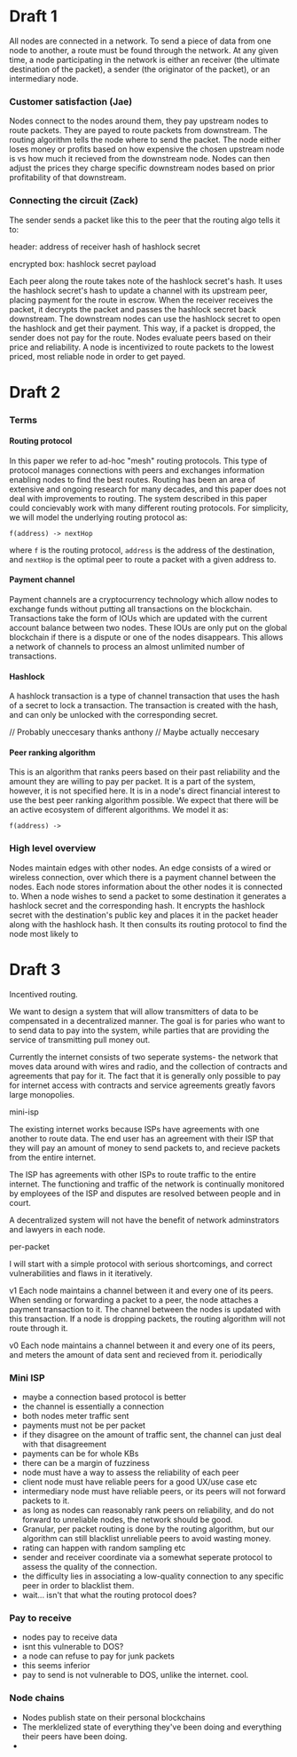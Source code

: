 # Draft 1

All nodes are connected in a network. To send a piece of data from one node to another, a route must be found through the network. At any given time, a node participating in the network is either an receiver (the ultimate destination of the packet), a sender (the originator of the packet), or an intermediary node.


### Customer satisfaction (Jae)

Nodes connect to the nodes around them, they pay upstream nodes to route packets. They are payed to route packets from downstream. The routing algorithm tells the node where to send the packet. The node either loses money or profits based on how expensive the chosen upstream node is vs how much it recieved from the downstream node. Nodes can then adjust the prices they charge specific downstream nodes based on prior profitability of that downstream.


### Connecting the circuit (Zack)

The sender sends a packet like this to the peer that the routing algo tells it to:

header:
address of receiver
hash of hashlock secret

encrypted box:
hashlock secret
payload

Each peer along the route takes note of the hashlock secret's hash. It uses the hashlock secret's hash to update a channel with its upstream peer, placing payment for the route in escrow. When the receiver receives the packet, it decrypts the packet and passes the hashlock secret back downstream. The downstream nodes can use the hashlock secret to open the hashlock and get their payment. This way, if a packet is dropped, the sender does not pay for the route. Nodes evaluate peers based on their price and reliability. A node is incentivized to route packets to the lowest priced, most reliable node in order to get payed.


# Draft 2

### Terms

#### Routing protocol
In this paper we refer to ad-hoc "mesh" routing protocols. This type of protocol manages connections with peers and exchanges information enabling nodes to find the best routes. Routing has been an area of extensive and ongoing research for many decades, and this paper does not deal with improvements to routing. The system described in this paper could concievably work with many different routing protocols. For simplicity, we will model the underlying routing protocol as:

`f(address) -> nextHop`

where `f` is the routing protocol, `address` is the address of the destination, and `nextHop` is the optimal peer to route a packet with a given address to.

#### Payment channel
Payment channels are a cryptocurrency technology which allow nodes to exchange funds without putting all transactions on the blockchain. Transactions take the form of IOUs which are updated with the current account balance between two nodes. These IOUs are only put on the global blockchain if there is a dispute or one of the nodes disappears. This allows a network of channels to process an almost unlimited number of transactions.

#### Hashlock
A hashlock transaction is a type of channel transaction that uses the hash of a secret to lock a transaction. The transaction is created with the hash, and can only be unlocked with the corresponding secret.



// Probably uneccesary thanks anthony
// Maybe actually neccesary
#### Peer ranking algorithm
This is an algorithm that ranks peers based on their past reliability and the amount they are willing to pay per packet. It is a part of the system, however, it is not specified here. It is in a node's direct financial interest to use the best peer ranking algorithm possible. We expect that there will be an active ecosystem of different algorithms. We model it as:

`f(address) -> `

### High level overview
Nodes maintain edges with other nodes. An edge consists of a wired or wireless connection, over which there is a payment channel between the nodes. Each node stores information about the other nodes it is connected to. When a node wishes to send a packet to some destination it generates a hashlock secret and the corresponding hash. It encrypts the hashlock secret with the destination's public key and places it in the packet header along with the hashlock hash. It then consults its routing protocol to find the node most likely to


# Draft 3

Incentived routing.

We want to design a system that will allow transmitters of data to be compensated in a decentralized manner. The goal is for paries who want to to send data to pay into the system, while parties that are providing the service of transmitting pull money out.

Currently the internet consists of two seperate systems- the network that moves data around with wires and radio, and the collection of contracts and agreements that pay for it. The fact that it is generally only possible to pay for internet access with contracts and service agreements greatly favors large monopolies.


mini-isp

The existing internet works because ISPs have agreements with one another to route data. The end user has an agreement with their ISP that they will pay an amount of money to send packets to, and recieve packets from the entire internet.

The ISP has agreements with other ISPs to route traffic to the entire internet. The functioning and traffic of the network is continually monitored by employees of the ISP and disputes are resolved between people and in court.

A decentralized system will not have the benefit of network adminstrators and lawyers in each node.


per-packet

I will start with a simple protocol with serious shortcomings, and correct vulnerabilities and flaws in it iteratively.

v1
Each node maintains a channel between it and every one of its peers. When sending or forwarding a packet to a peer, the node attaches a payment transaction to it. The channel between the nodes is updated with this transaction. If a node is dropping packets, the routing algorithm will not route through it.

v0
Each node maintains a channel between it and every one of its peers, and meters the amount of data sent and recieved from it. periodically


### Mini ISP

- maybe a connection based protocol is better
- the channel is essentially a connection
- both nodes meter traffic sent
- payments must not be per packet
- if they disagree on the amount of traffic sent, the channel can just deal with that disagreement
- payments can be for whole KBs
- there can be a margin of fuzziness
- node must have a way to assess the reliability of each peer
- client node must have reliable peers for a good UX/use case etc
- intermediary node must have reliable peers, or its peers will not forward packets to it.
- as long as nodes can reasonably rank peers on reliability, and do not forward to unreliable nodes, the network should be good.
- Granular, per packet routing is done by the routing algorithm, but our algorithm can still blacklist unreliable peers to avoid wasting money.
- rating can happen with random sampling etc
- sender and receiver coordinate via a somewhat seperate protocol to assess the quality of the connection.
- the difficulty lies in associating a low-quality connection to any specific peer in order to blacklist them.
- wait... isn't that what the routing protocol does?


### Pay to receive

- nodes pay to receive data
- isnt this vulnerable to DOS?
- a node can refuse to pay for junk packets
- this seems inferior
- pay to send is not vulnerable to DOS, unlike the internet. cool.


### Node chains

- Nodes publish state on their personal blockchains
- The merklelized state of everything they've been doing and everything their peers have been doing.
-
